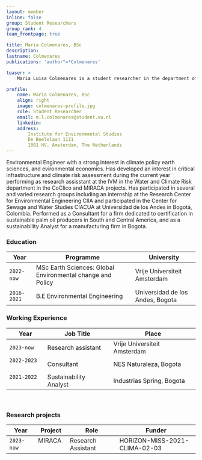 ```yaml
---
layout: member
inline: false
group: Student Researchers
group_rank: 4
team_frontpage: true

title: Maria Colmenares, BSc
description: 
lastname: Colmenares
publications: 'author^=*Colmenares'

teaser: >
    Maria Luisa Colmenares is a student researcher in the department of Water and Climate Risk (WCR) of the Institute for Environmental Studies (IVM) at Vrije Universiteit Amsterdam.

profile:
    name: Maria Colmenares, BSc
    align: right
    image: colmenares-profile.jpg
    role: Student Researcher
    email: m.l.colmenares@student.vu.nl
    linkedin: 
    address: 
        Institute for Environmental Studies 
        De Boelelaan 1111
        1081 HV, Amsterdam, The Netherlands
---
```

Environmental Engineer with a strong interest in climate policy earth sciences, and evironmental
economics. Has developed an interest in critical infrastructure and climate risk assessment during the current year performing as research assisstant at the IVM in the Water and Climate Risk department in the CoClico and MIRACA projects.  Has participated in several and varied research groups including an internship at the Research Center for Environmental Engineering CIIA and participated in the Center for Sewage and Water Studies CIACUA at Universidad de los Andes in Bogotá, Colombia. Performed as a Consultant for a firm dedicated to certification in sustainable palm oil producers in South and Central America, and as a sustainability Analyst for a manufacturing firm in Bogota. 

### Education 

Year  | Programme | University
-------|-------------------| ----------- 
`2022-now`&nbsp; &nbsp;| MSc Earth Sciences: Global Environmental change and Policy &nbsp;&nbsp; | Vrije Universiteit Amsterdam 
`2016-2021` | B.E Environmental Engineering | Universidad de los Andes, Bogota


### Working Experience

Year  | Job Title | Place 
-------|-------------------| ----------- 
`2023-now` | Research assistant | Vrije Universiteit Amsterdam 
`2022-2023` &nbsp;&nbsp; | Consultant  &nbsp;&nbsp; | NES Naturaleza, Bogota 
`2021-2022` &nbsp;&nbsp; | Sustainability Analyst | Industrias Spring, Bogota

<br>

### Research projects

Year | Project | Role | Funder 
-------|-------------------| ----------- | ---------
`2023-now` &nbsp;&nbsp; | MIRACA  &nbsp;&nbsp;| Research Assistant &nbsp;&nbsp;| HORIZON-MISS-2021-CLIMA-02-03

<br>


